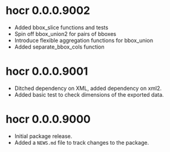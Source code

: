 # hocr 0.0.0.9002

* Added bbox_slice functions and tests
* Spin off bbox_union2 for pairs of bboxes
* Introduce flexible aggregation functions for bbox_union
* Added separate_bbox_cols function

# hocr 0.0.0.9001

* Ditched dependency on XML, added dependency on xml2.
* Added basic test to check dimensions of the exported data.

# hocr 0.0.0.9000

* Initial package release.
* Added a `NEWS.md` file to track changes to the package.
